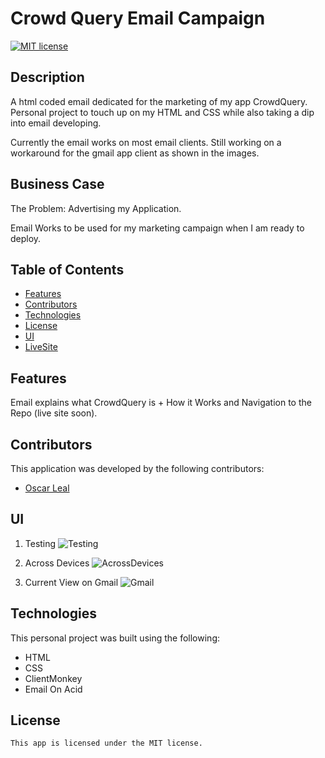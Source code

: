 # Crowd Query Email Campaign

[![MIT license](https://img.shields.io/badge/License-MIT-blue.svg)](https://lbesson.mit-license.org/)

## Description

A html coded email dedicated for the marketing of my app CrowdQuery. Personal project to touch up on my HTML and CSS while also taking a dip into email developing.

Currently the email works on most email clients. Still working on a workaround for the gmail app client as shown in the images.

## Business Case

The Problem: Advertising my Application.

Email Works to be used for my marketing campaign when I am ready to deploy.

## Table of Contents

- [Features](#features)
- [Contributors](#contributors)
- [Technologies](#technologies)
- [License](#license)
- [UI](#ui)
- [LiveSite](#livesite)

## Features

Email explains what CrowdQuery is + How it Works and Navigation to the Repo (live site soon).

## Contributors

This application was developed by the following contributors:

- [Oscar Leal](https://github.com/Oscarl214)

## UI

1. Testing
   ![Testing](./client/public/Testing.png)

2. Across Devices
   ![AcrossDevices](./client/public/Devices.png)

3. Current View on Gmail
   ![Gmail](./client/public/GmailView.png)

## Technologies

This personal project was built using the following:

- HTML
- CSS
- ClientMonkey
- Email On Acid

## License

    This app is licensed under the MIT license.
